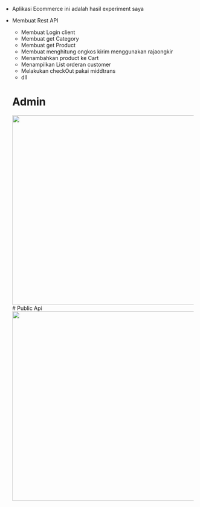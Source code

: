 - Aplikasi Ecommerce ini adalah hasil experiment saya 

- Membuat Rest API
  - Membuat Login client
  - Membuat get Category
  - Membuat get Product
  - Membuat menghitung ongkos kirim menggunakan rajaongkir
  - Menambahkan product ke Cart
  - Menampilkan List orderan customer
  - Melakukan checkOut pakai middtrans
  - dll
  
  # Admin
    <img src="https://user-images.githubusercontent.com/32923555/201397560-70d74d36-2952-4bd7-ba55-cfeb7287c932.png" width="1000" height="500"/>
  # Public Api
    <img src="https://user-images.githubusercontent.com/32923555/201601261-32714d66-27b5-4e3c-9338-b501c3986493.png" width="1000" height="500"/>
  
